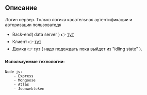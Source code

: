
## Описание
Логин сервер. Только логика касательная аутентификации и авторизации пользоватедя

- Back-end( data server ) 👉 [тут](https://github.com/DavidSulava/Demo_Anime_React_Back_End)
- Клиент 👉 [тут](https://github.com/DavidSulava/Demo_Anime_React_Front_End)
- Демка  👉 [тут](https://davidsulava.github.io/Demo_Anime_React_Front_End/) ( надо подождать пока выйдет из "idling state" ).



#### Используемые технологии:
```
Node js:
    - Express
    - Mongoose
    - Atlas
    - Jsonwebtoken

```



